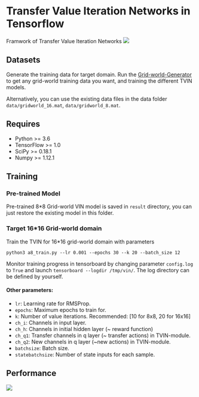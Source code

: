 # Transfer Value Iteration Networks in Tensorflow
Framwork of Transfer Value Iteration Networks
![](https://github.com/shenjunyi/Transfer-VIN/blob/master/TVIN/tvin.jpg)
## Datasets
Generate the training data for target domain. Run the [Grid-world-Generator](https://github.com/shenjunyi/Grid-world-Generator) to get any grid-world training data you want, and training the different TVIN models.
 
Alternatively, you can use the existing data files in the data folder ```data/gridworld_16.mat```, ```data/gridworld_8.mat```.
## Requires
* Python >= 3.6
* TensorFlow >= 1.0
* SciPy >= 0.18.1 
* Numpy >= 1.12.1
## Training
### Pre-trained Model
Pre-trained 8\*8 Grid-world VIN model is saved in ```result``` directory, you can just restore the existing model in this folder.
### Target 16\*16 Grid-world domain
Train the TVIN for 16\*16 grid-world domain with parameters
```
python3 a8_train.py --lr 0.001 --epochs 30 --k 20 --batch_size 12
```
Monitor training progress in tensorboard by changing parameter ```config.log``` to ```True``` and launch ```tensorboard --logdir /tmp/vin/```. The log directory can be defined by yourself.<br>

#### Other parameters:

* ```lr```: Learning rate for RMSProp.
* ```epochs```: Maximum epochs to train for.
* ```k```: Number of value iterations. Recommended: [10 for 8x8, 20 for 16x16]
* ```ch_i```: Channels in input layer.
* ```ch_h```: Channels in initial hidden layer (~ reward function)
* ```ch_q1```: Transfer channels in q layer (~ transfer actions) in TVIN-module.
* ```ch_q2```: New channels in q layer (~new actions) in TVIN-module. 
* ```batchsize```: Batch size. 
* ```statebatchsize```: Number of state inputs for each sample.

## Performance
![](https://github.com/shenjunyi/Transfer-VIN/blob/master/TVIN/ex2_2.jpg)
